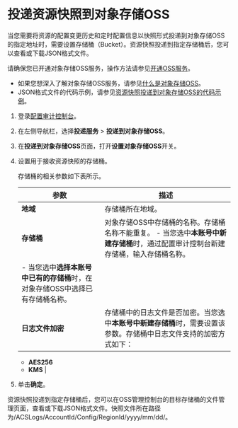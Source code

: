 # 投递资源快照到对象存储OSS

当您需要将资源的配置变更历史和定时配置信息以快照形式投递到对象存储OSS的指定地址时，需要设置存储桶（Bucket）。资源快照投递到指定存储桶后，您可以查看或下载JSON格式文件。

请确保您已开通对象存储OSS服务，操作方法请参见[开通OSS服务](/cn.zh-CN/快速入门/开通OSS服务.md)。

-   如果您想深入了解对象存储OSS服务，请参见[什么是对象存储OSS](/cn.zh-CN/产品简介/什么是对象存储OSS.md)。
-   JSON格式文件的代码示例，请参见[资源快照投递到对象存储OSS的代码示例](/cn.zh-CN/资源快照/资源快照投递到对象存储OSS的代码示例.md)。

1.  登录[配置审计控制台](https://config.console.aliyun.com)。

2.  在左侧导航栏，选择**投递服务** \> **投递到对象存储OSS**。

3.  在**投递到对象存储OSS**页面，打开**设置对象存储OSS**开关。

4.  设置用于接收资源快照的存储桶。

    存储桶的相关参数如下表所示。

    |参数|描述|
    |--|--|
    |**地域**|存储桶所在地域。|
    |**存储桶**|对象存储OSS中存储桶的名称。存储桶名称不能重复。    -   当您选中**本账号中新建存储桶**时，通过配置审计控制台新建存储桶，输入存储桶名称。
    -   当您选中**选择本账号中已有的存储桶**时，在对象存储OSS中选择已有存储桶名称。 |
    |**日志文件加密**|存储桶中的日志文件是否加密。当您选中**本账号中新建存储桶**时，需要设置该参数。存储桶中日志文件支持的加密方式如下：

    -   **AES256**
    -   **KMS** |

5.  单击**确定**。


资源快照投递到指定存储桶后，您可以在OSS管理控制台的目标存储桶的文件管理页面，查看或下载JSON格式文件。快照文件所在路径为/ACSLogs/AccountId/Config/RegionId/yyyy/mm/dd/。

